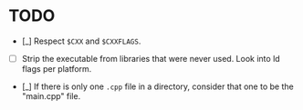 # TODO

* [_] Respect `$CXX` and `$CXXFLAGS`.
* [ ] Strip the executable from libraries that were never used. Look into ld flags per platform.
* [_] If there is only one `.cpp` file in a directory, consider that one to be the "main.cpp" file.
